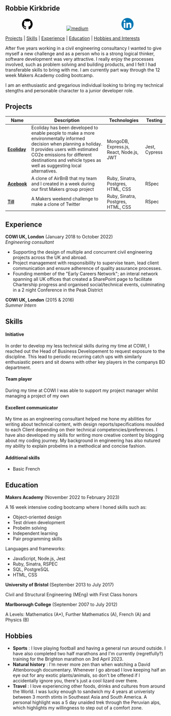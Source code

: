 ## Robbie Kirkbride

<a href="https://github.com/rkirkbride13">
<img src="github.png" alt="github" hspace="50" height="38" width="38"></a> <a href="https://medium.com/@robbie_kirkbride">
<img src="https://cdn1.iconfinder.com/data/icons/social-media-circle-7/512/Circled_Medium_svg5-512.png" alt="medium" hspace="50" height="38" width="38"></a> <a href="https://www.linkedin.com/in/robbie-kirkbride-80103a145/">
<img src="linkedin.png" alt="linkedin" hspace="50" height="38" width="38"></a>

[Projects](#Projects) | [Skills](#Skills) | [Experience](#Experience) | [Education](#Education) | [Hobbies and Interests](#Hobbies) 

After five years working in a civil engineering consultancy I wanted to give myself a new challenge and as a person who is a strong logical thinker, software development was very attractive. I really enjoy the processes involved, such as problem solving and building products, and I felt I had transferable skills to bring with me. I am currently part way through the 12 week Makers Academy coding bootcamp. 

I am an enthusiastic and gregarious individual looking to bring my technical stengths and personable character to a junior developer role.

## Projects

| Name               | Description                                 | Technologies      | Testing
| -------------------| --------------------------------------------| ----------------- |----------
| **[Ecoliday](https://github.com/rkirkbride13/Ecoliday)**  | Ecoliday has been developed to enable people to make a more environmentally informed decision when planning a holiday. It provides users with estimated CO2e emissions for different destinations and vehicle types as well as suggesting local alternatives.                           | MongoDB, Express.js, React, Node.js, JWT | Jest, Cypress
| **[Acebook](https://github.com/rkirkbride13/acebook-mern)**      | A clone of AirBnB that my team and I created in a week during our first Makers  group project                               | Ruby, Sinatra, Postgres, HTML, CSS | RSpec              |
| **[Till](https://github.com/rkirkbride13/tech-tests/tree/main/till)**        | A Makers weekend challenge to make a clone of Twitter                                  | Ruby, Sinatra, Postgres, HTML, CSS | RSpec


## Experience

**COWI UK, London** (January 2018 to October 2022)  
*Engineering consultant*

- Supporting the design of multiple and concurrent civil engineering projects across the UK and abroad.
- Project management with responsibility to supervise team, lead client communication and ensure adherence of quality assurance processes.
- Founding member of the "Early Careers Network"; an interal network spanning all UK offices that created a SharePoint page to facilitate Chartership progress and organised social/technical events, culminating in a 2 night Conference in the Peak District

**COWI UK, London** (2015 & 2016)  
*Summer Intern*

## Skills

#### Initiative
In order to develop my less technical skills during my time at COWI, I reached out the Head of Business Developement to request exposure to the discipline. This lead to periodic recurring catch ups with similarly enthusiastic peers and sit downs with other key players in the companys BD department.

#### Team player
During my time at COWI I was able to support my project manager whilst managing a project of my own

#### Excellent communicator
My time as an engineering consultant helped me hone my abilities for writing about technical content, with design reports/specifications moulded to each Client depending on their technical competencies/preferences. I have also developed my skills for writing more creative content by blogging about my coding journey. My background in engineering has also nutured my ability to explain probelms in a methodical and concise fashion.

#### Additional skills
- Basic French

## Education

**Makers Academy** (November 2022 to February 2023)

A 16 week intensive coding bootcamp where I honed skills such as:
- Object-oriented design
- Test driven development
- Probelm solving
- Independent learning
- Pair programming skills

Languages and frameworks:
- JavaScript, Node.js, Jest
- Ruby, Sinatra, RSPEC
- SQL, PostgreSQL
- HTML, CSS

**University of Bristol** (September 2013 to July 2017)

Civil and Structural Engineering (MEng) with First Class honors

**Marlborough College** (September 2007 to July 2012)

A Levels: Mathematics (A*), Further Mathematics (A), French (A) and Physics (B)

## Hobbies

- **Sports** : I love playing football and having a general run around outside. I have also completed two half marathons and I'm currently (regretfully?) training for the Brighton marathon on 3rd April 2023.
- **Natural history** : I'm never more zen than when watching a David Attenborough documentary. Whenever I go abroad I love keeping half an eye out for any exotic plants/animals, so don't be offened if I accidentally ignore you, there's just a cool lizard over there.
- **Travel** : I love experiencing other foods, drinks and cultures from around the World. I was lucky enough to sandwich my 4 years at univeristy between 3 month stints in Southeast Asia and South America. A personal highlight was a 5 day unaided trek through the Peruvian alps, which highlights my willingness to step out of a comfort zone.
